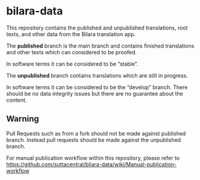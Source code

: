 # bilara-data

This repository contains the published and unpublished translations, root texts, and other data from the Bilara translation app.

The **published** branch is the main branch and contains finished translations and other texts which can considered to be proofed. 

In software terms it can be considered to be “stable”.

The **unpublished** branch contains translations which are still in progress.

In software terms it can be considered to be the “develop” branch. There should be no data integrity issues but there are no guarantee about the content.

## Warning

Pull Requests such as from a fork should not be made against published branch. Instead pull requests should be made against the unpublished branch.

For manual publication workflow within this repository, please refer to https://github.com/suttacentral/bilara-data/wiki/Manual-publication-workflow
